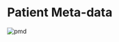# Patient Meta-data
![pmd](https://github.com/minhto2802/dense-multipath-nn-prostate-segmentation/blob/master/src/meta-data.PNG)
